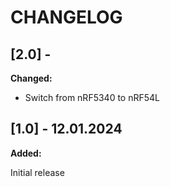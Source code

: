 # CHANGELOG

## [2.0] - 

**Changed:**

- Switch from nRF5340 to nRF54L

## [1.0] - 12.01.2024

**Added:**

Initial release